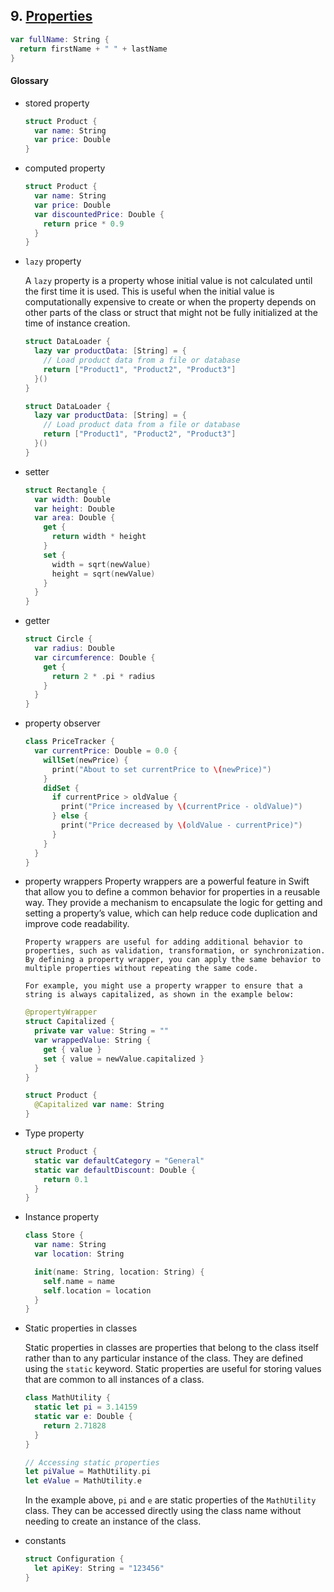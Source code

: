 ## 9. [Properties](https://docs.swift.org/swift-book/LanguageGuide/Properties.html)

  ```swift 
  var fullName: String {
    return firstName + " " + lastName
  }
  ```

  #### Glossary 

  * stored property 
    ```swift
    struct Product {
      var name: String
      var price: Double
    }
    ```

  * computed property 
    ```swift
    struct Product {
      var name: String
      var price: Double
      var discountedPrice: Double {
        return price * 0.9
      }
    }
    ```

  * `lazy` property 

    A `lazy` property is a property whose initial value is not calculated until the first time it is used. This is useful when the initial value is computationally expensive to create or when the property depends on other parts of the class or struct that might not be fully initialized at the time of instance creation.

    ```swift
    struct DataLoader {
      lazy var productData: [String] = {
        // Load product data from a file or database
        return ["Product1", "Product2", "Product3"]
      }()
    }
    ```
    ```swift
    struct DataLoader {
      lazy var productData: [String] = {
        // Load product data from a file or database
        return ["Product1", "Product2", "Product3"]
      }()
    }
    ```

  * setter 
    ```swift
    struct Rectangle {
      var width: Double
      var height: Double
      var area: Double {
        get {
          return width * height
        }
        set {
          width = sqrt(newValue)
          height = sqrt(newValue)
        }
      }
    }
    ```

  * getter 
    ```swift
    struct Circle {
      var radius: Double
      var circumference: Double {
        get {
          return 2 * .pi * radius
        }
      }
    }
    ```

  * property observer
    ```swift
    class PriceTracker {
      var currentPrice: Double = 0.0 {
        willSet(newPrice) {
          print("About to set currentPrice to \(newPrice)")
        }
        didSet {
          if currentPrice > oldValue {
            print("Price increased by \(currentPrice - oldValue)")
          } else {
            print("Price decreased by \(oldValue - currentPrice)")
          }
        }
      }
    }
    ```

  * property wrappers
        Property wrappers are a powerful feature in Swift that allow you to define a common behavior for properties in a reusable way. They provide a mechanism to encapsulate the logic for getting and setting a property’s value, which can help reduce code duplication and improve code readability.

        Property wrappers are useful for adding additional behavior to properties, such as validation, transformation, or synchronization. By defining a property wrapper, you can apply the same behavior to multiple properties without repeating the same code.

        For example, you might use a property wrapper to ensure that a string is always capitalized, as shown in the example below:
    ```swift
    @propertyWrapper
    struct Capitalized {
      private var value: String = ""
      var wrappedValue: String {
        get { value }
        set { value = newValue.capitalized }
      }
    }

    struct Product {
      @Capitalized var name: String
    }
    ```

  * Type property 
    ```swift
    struct Product {
      static var defaultCategory = "General"
      static var defaultDiscount: Double {
        return 0.1
      }
    }
    ```

  * Instance property
    ```swift
    class Store {
      var name: String
      var location: String

      init(name: String, location: String) {
        self.name = name
        self.location = location
      }
    }
    ```

  * Static properties in classes

    Static properties in classes are properties that belong to the class itself rather than to any particular instance of the class. They are defined using the `static` keyword. Static properties are useful for storing values that are common to all instances of a class.

    ```swift
    class MathUtility {
      static let pi = 3.14159
      static var e: Double {
        return 2.71828
      }
    }

    // Accessing static properties
    let piValue = MathUtility.pi
    let eValue = MathUtility.e
    ```

    In the example above, `pi` and `e` are static properties of the `MathUtility` class. They can be accessed directly using the class name without needing to create an instance of the class.

  * constants
    ```swift
    struct Configuration {
      let apiKey: String = "123456"
    }
    ```